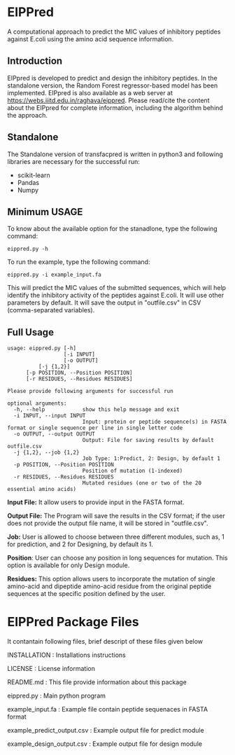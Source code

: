 # **EIPPred**
A computational approach to predict the MIC values of inhibitory peptides against E.coli using the amino acid sequence information.
## Introduction
EIPpred is developed to predict and design the inhibitory peptides. In the standalone version, the Random Forest regressor-based model has been implemented. EIPpred is also available as a web server at https://webs.iiitd.edu.in/raghava/eippred. Please read/cite the content about the EIPpred for complete information, including the algorithm behind the approach.

## Standalone
The Standalone version of transfacpred is written in python3 and following libraries are necessary for the successful run:
- scikit-learn
- Pandas
- Numpy

## Minimum USAGE
To know about the available option for the stanadlone, type the following command:
```
eippred.py -h
```
To run the example, type the following command:
```
eippred.py -i example_input.fa
```
This will predict the MIC values of the submitted sequences, which will help identify the inhibitory activity of the peptides against E.coli. It will use other parameters by default. It will save the output in "outfile.csv" in CSV (comma-separated variables).

## Full Usage
```
usage: eippred.py [-h] 
                  [-i INPUT]
                  [-o OUTPUT]
		  [-j {1,2}]
      [-p POSITION, --Position POSITION]
      [-r RESIDUES, --Residues RESIDUES]
```
```
Please provide following arguments for successful run

optional arguments:
  -h, --help            show this help message and exit
  -i INPUT, --input INPUT
                        Input: protein or peptide sequence(s) in FASTA format or single sequence per line in single letter code
  -o OUTPUT, --output OUTPUT
                        Output: File for saving results by default outfile.csv
  -j {1,2}, --job {1,2}
                        Job Type: 1:Predict, 2: Design, by default 1
  -p POSITION, --Position POSITION
                        Position of mutation (1-indexed)
  -r RESIDUES, --Residues RESIDUES
                        Mutated residues (one or two of the 20 essential amino acids)
```

**Input File:** It allow users to provide input in the FASTA format.

**Output File:** The Program will save the results in the CSV format; if the user does not provide the output file name, it will be stored in "outfile.csv".

**Job:** User is allowed to choose between three different modules, such as, 1 for prediction, and 2 for Designing, by default its 1.

**Position**: User can choose any position in long sequences for mutation. This option is available for only Design module.

**Residues:** This option allows users to incorporate the mutation of single amino-acid and dipeptide amino-acid residue from the original peptide sequences at the specific position defined by the user.

EIPPred Package Files
=======================
It contantain following files, brief descript of these files given below

INSTALLATION                    : Installations instructions

LICENSE                         : License information

README.md                       : This file provide information about this package

eippred.py                      : Main python program

example_input.fa                : Example file contain peptide sequenaces in FASTA format

example_predict_output.csv      : Example output file for predict module

example_design_output.csv       : Example output file for design module
